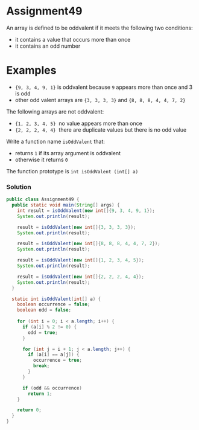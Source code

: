 # Assignment49

An array is defined to be odd­valent if it meets the following two conditions:

* it contains a value that occurs more than once
* it contains an odd number

# Examples

* `{9, 3, 4, 9, 1}` is odd­valent because `9` appears more than once and 3 is odd
* other odd­ valent arrays are `{3, 3, 3, 3}` and `{8, 8, 8, 4, 4, 7, 2}`

The following arrays are not odd­valent:

* `{1, 2, 3, 4, 5}` ­ no value appears more than once
* `{2, 2, 2, 4, 4}` ­ there are duplicate values but there is no odd value

Write a function name `isOddValent` that:

* returns `1` if its array argument is odd­valent
* otherwise it returns `0`

The function prototype is `int isOddValent (int[] a)`

### Solution

```java
public class Assignment49 {
  public static void main(String[] args) {
    int result = isOddValent(new int[]{9, 3, 4, 9, 1});
    System.out.println(result);

    result = isOddValent(new int[]{3, 3, 3, 3});
    System.out.println(result);

    result = isOddValent(new int[]{8, 8, 8, 4, 4, 7, 2});
    System.out.println(result);

    result = isOddValent(new int[]{1, 2, 3, 4, 5});
    System.out.println(result);

    result = isOddValent(new int[]{2, 2, 2, 4, 4});
    System.out.println(result);
  }

  static int isOddValent(int[] a) {
    boolean occurrence = false;
    boolean odd = false;
    
    for (int i = 0; i < a.length; i++) {
      if (a[i] % 2 != 0) {
        odd = true;
      }

      for (int j = i + 1; j < a.length; j++) {
        if (a[i] == a[j]) {
          occurrence = true;
          break;
        }
      }

      if (odd && occurrence)
        return 1;
    }

    return 0;
  }
}
```
